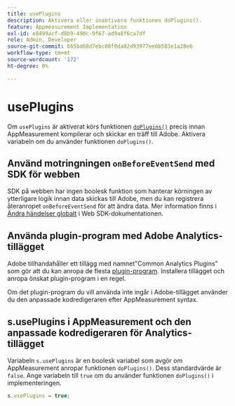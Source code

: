 ```yaml
---
title: usePlugins
description: Aktivera eller inaktivera funktionen doPlugins().
feature: Appmeasurement Implementation
exl-id: e8499acf-d8b9-490c-9f67-ad9a8f6ca7df
role: Admin, Developer
source-git-commit: 665bd68d7ebc08f0da02d93977ee0b583e1a28e6
workflow-type: tm+mt
source-wordcount: '172'
ht-degree: 0%

---
```


# usePlugins

Om `usePlugins` är aktiverat körs funktionen [`doPlugins()`](../functions/doplugins.md) precis innan AppMeasurement kompilerar och skickar en träff till Adobe. Aktivera variabeln om du använder funktionen `doPlugins()`.

## Använd motringningen `onBeforeEventSend` med SDK för webben

SDK på webben har ingen boolesk funktion som hanterar körningen av ytterligare logik innan data skickas till Adobe, men du kan registrera återanropet `onBeforeEventSend` för att ändra data. Mer information finns i [Ändra händelser globalt](https://experienceleague.adobe.com/docs/experience-platform/edge/fundamentals/tracking-events.html?lang=sv-SE#modifying-events-globally) i Web SDK-dokumentationen.

## Använda plugin-program med Adobe Analytics-tillägget

Adobe tillhandahåller ett tillägg med namnet&quot;Common Analytics Plugins&quot; som gör att du kan anropa de flesta [plugin-program](../plugins/impl-plugins.md). Installera tillägget och anropa önskat plugin-program i en regel.

Om det plugin-program du vill använda inte ingår i Adobe-tillägget använder du den anpassade kodredigeraren efter AppMeasurement syntax.

## s.usePlugins i AppMeasurement och den anpassade kodredigeraren för Analytics-tillägget

Variabeln `s.usePlugins` är en boolesk variabel som avgör om AppMeasurement anropar funktionen `doPlugins()`. Dess standardvärde är `false`. Ange variabeln till `true` om du använder funktionen `doPlugins()` i implementeringen.

```js
s.usePlugins = true;
```
